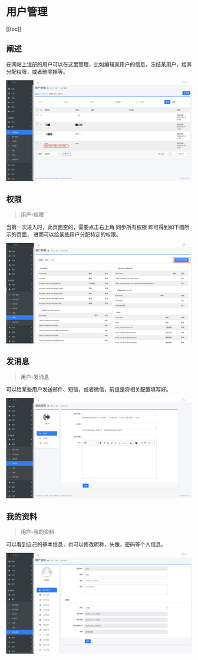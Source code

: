 # 用户管理

[[toc]]

## 阐述

在网站上注册的用户可以在这里管理，比如编辑某用户的信息，冻结某用户，给其分配权限，或者删除掉等。

![](./admin-doc/user.jpg)

## 权限

> 用户-权限

当第一次进入时，此页面空的，需要点击右上角 同步所有权限 即可得到如下图所示的页面，
进而可以给某些用户分配特定的权限。

![](./admin-doc/user3.jpg)

## 发消息

> 用户-发消息

可以给某些用户发送邮件、短信，或者微信，前提是将相关配置填写好。

![](./admin-doc/user2.jpg)

## 我的资料

> 用户-我的资料

可以看到自己的基本信息，也可以修改昵称，头像，密码等个人信息。

![](./admin-doc/user4.jpg)